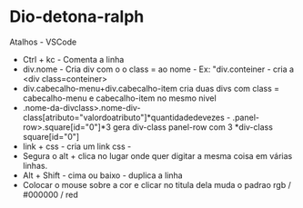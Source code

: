 # Dio-detona-ralph

Atalhos - VSCode
- Ctrl + kc - Comenta a linha
- div.nome - Cria div com o o class = ao nome - Ex: "div.conteiner - cria a \<div class=conteiner>
- div.cabecalho-menu+div.cabecalho-item cria duas divs com class = cabecalho-menu e cabecalho-item no mesmo nivel
- .nome-da-divclass>.nome-div-class[atributo="valordoatributo"]*quantidadedevezes - .panel-row>.square[id="0"]*3 gera div-class panel-row com 3 \*div-class square[id="0"]
- link + css - cria um link css -
- Segura o alt + clica no lugar onde quer digitar a mesma coisa em várias linhas.
- Alt + Shift - cima ou baixo - duplica a linha
- Colocar o mouse sobre a cor e clicar no titula dela muda o padrao rgb / #000000 / red
